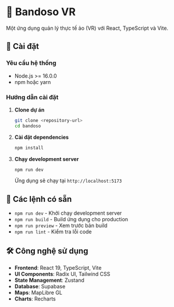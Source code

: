 # 🏢 Bandoso VR

Một ứng dụng quản lý thực tế ảo (VR) với React, TypeScript và Vite.

## 🚀 Cài đặt

### Yêu cầu hệ thống
- Node.js >= 16.0.0
- npm hoặc yarn

### Hướng dẫn cài đặt

1. **Clone dự án**
   ```bash
   git clone <repository-url>
   cd bandoso
   ```

2. **Cài đặt dependencies**
   ```bash
   npm install
   ```

3. **Chạy development server**
   ```bash
   npm run dev
   ```
   Ứng dụng sẽ chạy tại `http://localhost:5173`

## 📝 Các lệnh có sẵn

- `npm run dev` - Khởi chạy development server
- `npm run build` - Build ứng dụng cho production
- `npm run preview` - Xem trước bản build
- `npm run lint` - Kiểm tra lỗi code

## 🛠️ Công nghệ sử dụng

- **Frontend**: React 19, TypeScript, Vite
- **UI Components**: Radix UI, Tailwind CSS
- **State Management**: Zustand
- **Database**: Supabase
- **Maps**: MapLibre GL
- **Charts**: Recharts
